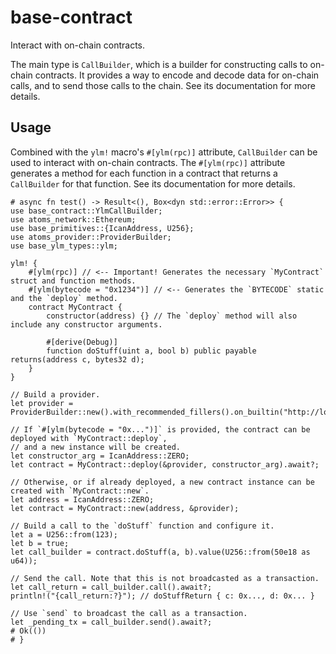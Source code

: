 # base-contract

Interact with on-chain contracts.

The main type is `CallBuilder`, which is a builder for constructing calls to on-chain contracts.
It provides a way to encode and decode data for on-chain calls, and to send those calls to the chain.
See its documentation for more details.

## Usage

Combined with the `ylm!` macro's `#[ylm(rpc)]` attribute, `CallBuilder` can be used to interact with
on-chain contracts. The `#[ylm(rpc)]` attribute generates a method for each function in a contract
that returns a `CallBuilder` for that function. See its documentation for more details.

```rust,no_run
# async fn test() -> Result<(), Box<dyn std::error::Error>> {
use base_contract::YlmCallBuilder;
use atoms_network::Ethereum;
use base_primitives::{IcanAddress, U256};
use atoms_provider::ProviderBuilder;
use base_ylm_types::ylm;

ylm! {
    #[ylm(rpc)] // <-- Important! Generates the necessary `MyContract` struct and function methods.
    #[ylm(bytecode = "0x1234")] // <-- Generates the `BYTECODE` static and the `deploy` method.
    contract MyContract {
        constructor(address) {} // The `deploy` method will also include any constructor arguments.

        #[derive(Debug)]
        function doStuff(uint a, bool b) public payable returns(address c, bytes32 d);
    }
}

// Build a provider.
let provider = ProviderBuilder::new().with_recommended_fillers().on_builtin("http://localhost:8545").await?;

// If `#[ylm(bytecode = "0x...")]` is provided, the contract can be deployed with `MyContract::deploy`,
// and a new instance will be created.
let constructor_arg = IcanAddress::ZERO;
let contract = MyContract::deploy(&provider, constructor_arg).await?;

// Otherwise, or if already deployed, a new contract instance can be created with `MyContract::new`.
let address = IcanAddress::ZERO;
let contract = MyContract::new(address, &provider);

// Build a call to the `doStuff` function and configure it.
let a = U256::from(123);
let b = true;
let call_builder = contract.doStuff(a, b).value(U256::from(50e18 as u64));

// Send the call. Note that this is not broadcasted as a transaction.
let call_return = call_builder.call().await?;
println!("{call_return:?}"); // doStuffReturn { c: 0x..., d: 0x... }

// Use `send` to broadcast the call as a transaction.
let _pending_tx = call_builder.send().await?;
# Ok(())
# }
```
